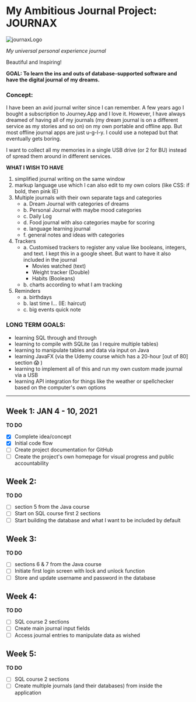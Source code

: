 # My Ambitious Journal Project: JOURNAX
![journaxLogo](https://github.com/immarisabel/Personal-Journal/blob/main/logotext.png)

*My universal personal experience journal*

Beautiful and Inspiring!

__GOAL: To learn the ins and outs of database-supported software and have the digital journal of my dreams.__

### Concept:
I have been an avid journal writer since I can remember. A few years ago I bought a subscription to Journey.App and I love it. However, I have always dreamed of having all of my journals (my dream journal is on a different service as my stories and so on) on my own portable and offline app. But most offline journal apps are just u-g-l-y. I could use a notepad but that eventually gets boring.

I want to collect all my memories in a single USB drive (or 2 for BU) instead of spread them around in different services.

__WHAT I WISH TO HAVE__

1. simplified journal writing on the same window
2. markup language use which I can also edit to my own colors (like CSS: if bold, then pink IE)
3. Multiple journals with their own separate tags and categories 
	- a. Dream Journal with categories of dreams
	- b. Personal Journal with maybe mood categories
	- c. Daily Log
	- d. Food journal with also categories maybe for scoring
	- e. language learning journal
	- f. general notes and ideas with categories
4. Trackers
	- a. Customised trackers to register any value like booleans, integers, and text. I kept this in a google sheet. But want to have it also included in the journal
		- Movies watched (text)
		- Weight tracker (Double)
		- Habits (Booleans)
	- b. charts according to what I am tracking
5. Reminders
	- a. birthdays
	- b. last time I... (IE: haircut)
	- c. big events quick note

###	LONG TERM GOALS:
- learning SQL through and through
- learning to compile with SQLite (as I require multiple tables)
- learning to manipulate tables and data via input on Java
- learning JavaFX (via the Udemy course which has a 20-hour [out of 80] section :scream: )
- learning to implement all of this and run my own custom made journal via a USB
- learning API integration for things like the weather or spellchecker based on the computer's own options

---

## Week 1: JAN 4 - 10, 2021
__TO DO__

- [x] Complete idea/concept 
- [x] Initial code flow 
- [ ] Create project documentation for GitHub
- [ ] Create the project's own homepage for visual progress and public accountability

## Week 2:
__TO DO__

- [ ] section 5 from the Java course
- [ ] Start on SQL course first 2 sections
- [ ] Start building the database and what I want to be included by default

## Week 3:
__TO DO__

- [ ] sections 6 & 7 from the Java course
- [ ] Initiate first login screen with lock and unlock function
- [ ] Store and update username and password in the database

## Week 4:
__TO DO__

- [ ] SQL course 2 sections
- [ ] Create main journal input fields
- [ ] Access journal entries to manipulate data as wished

## Week 5:
__TO DO__

- [ ] SQL course 2 sections
- [ ] Create multiple journals (and their databases) from inside the application
```